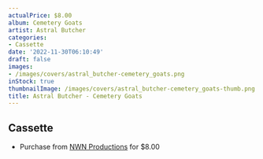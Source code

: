 ```yaml
---
actualPrice: $8.00
album: Cemetery Goats
artist: Astral Butcher
categories:
- Cassette
date: '2022-11-30T06:10:49'
draft: false
images:
- /images/covers/astral_butcher-cemetery_goats.png
inStock: true
thumbnailImage: /images/covers/astral_butcher-cemetery_goats-thumb.png
title: Astral Butcher - Cemetery Goats
---
```


## Cassette
* Purchase from [NWN Productions](http://shop.nwnprod.com/index.php?route=product/product&path=73&product_id=10215&sort=pd.name&order=ASC) for $8.00
